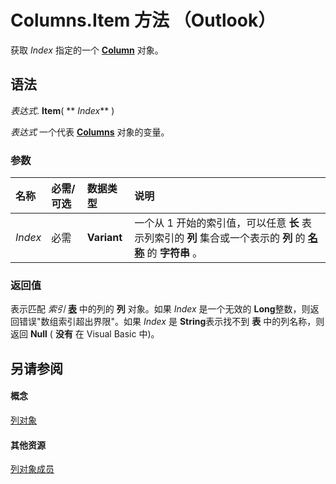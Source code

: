 
# Columns.Item 方法 （Outlook）

获取  _Index_ 指定的一个 **[Column](b7eb6916-2d80-57c3-2077-47a2a4c73185.md)** 对象。


## 语法

 _表达式_. **Item**( ** _Index_** )

 _表达式_ 一个代表 **[Columns](628bf0cf-4ee8-5e5c-09d7-89d7adf256ca.md)** 对象的变量。


### 参数



|**名称**|**必需/可选**|**数据类型**|**说明**|
|:-----|:-----|:-----|:-----|
| _Index_|必需|**Variant**|一个从 1 开始的索引值，可以任意 **长** 表示列索引的 **列** 集合或一个表示的 **列** 的 **[名称](e69a8a53-d348-2147-28cf-d41ea80bba61.md)** 的 **字符串** 。|

### 返回值

表示匹配 _索引_ **[表](0affaafd-93fe-227a-acee-e09a86cadc20.md)** 中的列的 **列** 对象。如果 _Index_ 是一个无效的 **Long**整数，则返回错误"数组索引超出界限"。如果 _Index_ 是 **String**表示找不到 **表** 中的列名称，则返回 **Null** ( **没有** 在 Visual Basic 中)。


## 另请参阅


#### 概念


[列对象](628bf0cf-4ee8-5e5c-09d7-89d7adf256ca.md)
#### 其他资源


[列对象成员](dac88ab6-44f9-87c9-cd71-e8c6beee2b69.md)